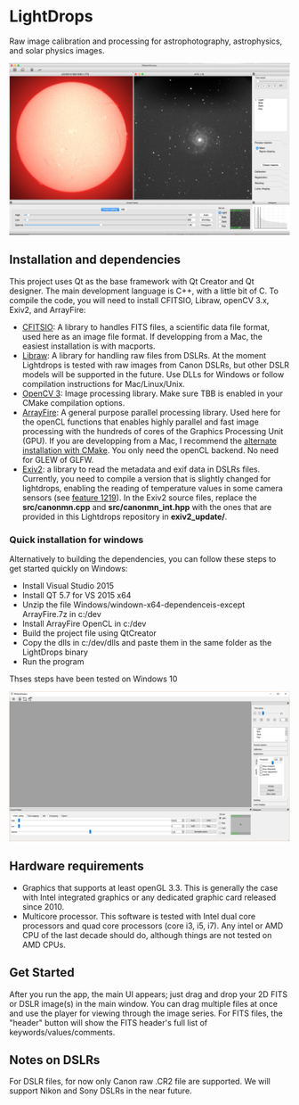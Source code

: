 # LightDrops
Raw image calibration and processing for astrophotography, astrophysics, and solar physics images. 

![alt tag](screenshots/screenshot_Solar_M74.jpg?raw=true)

##  Installation and dependencies

This project uses Qt as the base framework with Qt Creator and Qt designer. 
The main development language is C++, with a little bit of C. 
To compile the code, you will need to install CFITSIO, Libraw, openCV 3.x, Exiv2, and ArrayFire:

- [CFITSIO](http://heasarc.gsfc.nasa.gov/fitsio/fitsio.html): A library to handles FITS files, a scientific data file format, used here as an image file format. If developping from a Mac, the easiest installation is with macports. 
- [Libraw](http://www.libraw.org/docs/Install-LibRaw-eng.html): A library for handling raw files from DSLRs. 
At the moment Lightdrops is tested with raw images from Canon DSLRs, but other DSLR models will be supported in the future. Use DLLs for Windows or follow compilation instructions for Mac/Linux/Unix. 
- [OpenCV 3](http://opencv.org): Image processing library. Make sure TBB is enabled in your CMake compilation options. 
- [ArrayFire](http://arrayfire.com): A general purpose parallel processing library. Used here for the openCL functions that enables highly parallel and fast image processing with the hundreds of cores of the Graphics Processing Unit (GPU). If you are developping from a Mac, I recommend the [alternate installation with CMake](https://github.com/arrayfire/arrayfire/wiki/Build-Instructions-for-OSX#building-arrayfire). You only need the openCL backend. No need for GLEW of GLFW. 
- [Exiv2](http://www.exiv2.org): a library to read the metadata and exif data in DSLRs files. Currently, you need to compile a  version that is slightly changed for lightdrops, enabling the reading of temperature values in some camera sensors (see [feature 1219](http://dev.exiv2.org/issues/1219)). In the Exiv2 source files, replace the __src/canonmn.cpp__ and __src/canonmn_int.hpp__ with the ones that are provided in this Lightdrops repository in __exiv2_update/__.

### Quick installation for windows

Alternatively to building the dependencies, you can follow these steps to get started quickly on Windows:

- Install Visual Studio 2015
- Install QT 5.7 for VS 2015 x64
- Unzip the file Windows/windown-x64-dependenceis-except ArrayFire.7z in c:/dev
- Install ArrayFire OpenCL in c:/dev
- Build the project file using QtCreator
- Copy the dlls in c:/dev/dlls and paste them in the same folder as the LightDrops binary
- Run the program

Thses steps have been tested on Windows 10

![](screenshots/windows-screen1.png?raw=true)

## Hardware requirements

- Graphics that supports at least openGL 3.3. This is generally the case with Intel integrated graphics or any dedicated graphic card released since 2010. 
- Multicore processor. This software is tested with Intel dual core processors and quad core processors (core i3, i5, i7). 
Any intel or AMD CPU of the last decade should do, although things are not tested on AMD CPUs.  

## Get Started

After you run the app, the main UI appears; just drag and drop your 2D FITS or DSLR image(s) in the main window. 
You can drag multiple files at once and use the player for viewing through the image series. For FITS files, the "header" button will show the FITS header's full list of keywords/values/comments. 

## Notes on DSLRs
For DSLR files, for now only Canon raw .CR2 file are supported. We will support Nikon and Sony DSLRs in the near future. 
